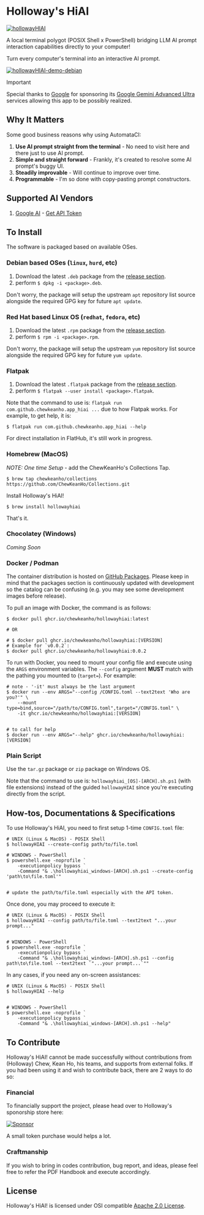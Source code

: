 # Holloway's HiAI
[![hollowayHIAI](src/icons/banner_1200x330.svg)](#holloways-hiai)

A local terminal polygot (POSIX Shell x PowerShell) bridging LLM AI prompt
interaction capabilities directly to your computer!

Turn every computer's terminal into an interactive AI prompt.

[![hollowayHIAI-demo-debian](src/screenshots/hiAI-demo-debian.gif)](#holloways-hiai)


> [!important]
>
> Special thanks to [Google](https://gemini.google.com/) for sponsoring its
> [Google Gemini Advanced Ultra](https://ai.google.dev/pricing) services allowing
> this app to be possibly realized.




## Why It Matters

Some good business reasons why using AutomataCI:

1. **Use AI prompt straight from the terminal** - No need to visit here and
   there just to use AI prompt.
2. **Simple and straight forward** - Frankly, it's created to resolve some AI
    prompt's buggy UI.
3. **Steadily improvable** - Will continue to improve over time.
4. **Programmable** - I'm so done with copy-pasting prompt constructors.




## Supported AI Vendors

1. [Google AI](https://ai.google.dev/docs/gemini_api_overview) - [Get API Token](https://gemini.google.com/app)




## To Install

The software is packaged based on available OSes.



### Debian based OSes (`linux`, `hurd`, etc)

1. Download the latest `.deb` package from the [release section](https://github.com/ChewKeanHo/APP_hiAI/releases).
2. perform `$ dpkg -i <package>.deb`.

Don't worry, the package will setup the upstream `apt` repository list source
alongside the required GPG key for future `apt update`.



### Red Hat based Linux OS (`redhat`, `fedora`, etc)

1. Download the latest `.rpm` package from the [release section](https://github.com/ChewKeanHo/APP_hiAI/releases).
2. perform `$ rpm -i <package>.rpm`.

Don't worry, the package will setup the upstream `yum` repository list source
alongside the required GPG key for future `yum update`.



### Flatpak

1. Download the latest `.flatpak` package from the [release section](https://github.com/ChewKeanHo/APP_hiAI/releases).
2. perform `$ flatpak --user install <package>.flatpak`.

Note that the command to use is:
`flatpak run com.github.chewkeanho.app_hiai ...` due to how Flatpak works. For
example, to get help, it is:

`$ flatpak run com.github.chewkeanho.app_hiai --help`

For direct installation in FlatHub, it's still work in progress.



### Homebrew (MacOS)

*NOTE: One time Setup* - add the ChewKeanHo's Collections Tap.

```
$ brew tap chewkeanho/collections https://github.com/ChewKeanHo/Collections.git
```

Install Holloway's HiAI!

```
$ brew install hollowayhiai
```

That's it.



### Chocolatey (Windows)

*Coming Soon*



### Docker / Podman

The container distribution is hosted on
[GitHub Packages](https://github.com/ChewKeanHo/APP_hiAI/pkgs/container/hollowayhiai).
Please keep in mind that the packages section is continuously updated with
development so the catalog can be confusing (e.g. you may see some development
images before release).

To pull an image with Docker, the command is as follows:

```
$ docker pull ghcr.io/chewkeanho/hollowayhiai:latest

# OR

# $ docker pull ghcr.io/chewkeanho/hollowayhiai:[VERSION]
# Example for `v0.0.2`:
$ docker pull ghcr.io/chewkeanho/hollowayhiai:0.0.2
```

To run with Docker, you need to mount your config file and execute using the
`ARGS` environment variables. The `--config` argument **MUST** match with
the pathing you mounted to (`target=`). For example:

```
# note - '-it' must always be the last argument
$ docker run --env ARGS="--config /CONFIG.toml --text2text 'Who are you?'" \
	--mount type=bind,source="/path/to/CONFIG.toml",target="/CONFIG.toml" \
	-it ghcr.io/chewkeanho/hollowayhiai:[VERSION]


# to call for help
$ docker run --env ARGS="--help" ghcr.io/chewkeanho/hollowayhiai:[VERSION]
```



### Plain Script

Use the `tar.gz` package or `zip` package on Windows OS.

Note that the command to use is: `hollowayhiai_[OS]-[ARCH].sh.ps1` (with file
extensions) instead of the guided `hollowayHIAI` since you're executing directly
from the script.




## How-tos, Documentations & Specifications

To use Holloway's HiAI, you need to first setup 1-time `CONFIG.toml` file:

```
# UNIX (Linux & MacOS) - POSIX Shell
$ hollowayHIAI --create-config path/to/file.toml

# WINDOWS - PowerShell
$ powershell.exe -noprofile `
	-executionpolicy bypass `
	-Command "& .\hollowayhiai_windows-[ARCH].sh.ps1 --create-config 'path\to\file.toml'"


# update the path/to/file.toml especially with the API token.
```

Once done, you may proceed to execute it:

```
# UNIX (Linux & MacOS) - POSIX Shell
$ hollowayHIAI --config path/to/file.toml --text2text "...your prompt..."


# WINDOWS - PowerShell
$ powershell.exe -noprofile `
	-executionpolicy bypass `
	-Command "& .\hollowayhiai_windows-[ARCH].sh.ps1 --config path\to\file.toml --text2text `"...your prompt...`""
```

In any cases, if you need any on-screen assistances:
```
# UNIX (Linux & MacOS) - POSIX Shell
$ hollowayHIAI --help


# WINDOWS - PowerShell
$ powershell.exe -noprofile `
	-executionpolicy bypass `
	-Command "& .\hollowayhiai_windows-[ARCH].sh.ps1 --help"
```




## To Contribute

Holloway's HiAI! cannot be made successfully without contributions from
(Holloway) Chew, Kean Ho, his teams, and supports from external folks. If you
had been using it and wish to contribute back, there are 2 ways to do so:



### Financial

To financially support the project, please head over to Holloway's sponorship
store here:

[![Sponsor](.github/images/sponsor_en_210x50.svg)](https://github.com/sponsors/hollowaykeanho)

A small token purchase would helps a lot.



### Craftmanship

If you wish to bring in codes contribution, bug report, and ideas, please feel
free to refer the PDF Handbook and execute accordingly.




## License
Holloway's HiAI! is licensed under OSI compatible
[Apache 2.0 License](LICENSE.txt).
